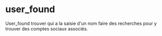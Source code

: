 # user_found
User_found trouver qui a la saisie d'un nom faire des recherches pour y trouver des comptes sociaux associés.
